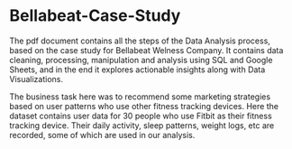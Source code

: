 # Bellabeat-Case-Study

The pdf document contains all the steps of the Data Analysis process, based on the case study for Bellabeat Welness Company. 
It contains data cleaning, processing, manipulation and analysis using SQL and Google Sheets,
and in the end it explores actionable insights along with Data Visualizations.

The business task here was to recommend some marketing strategies based on user patterns who use other fitness tracking devices. Here the dataset contains user data for 30 people who use Fitbit as their fitness tracking device. Their daily activity, sleep patterns, weight logs, etc are recorded, some of which are used in our analysis.
